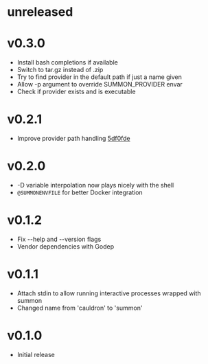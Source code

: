 # unreleased

# v0.3.0
* Install bash completions if available
* Switch to tar.gz instead of .zip
* Try to find provider in the default path if just a name given
* Allow -p argument to override SUMMON_PROVIDER envar
* Check if provider exists and is executable

# v0.2.1
* Improve provider path handling [5df0fde](https://github.com/conjurinc/summon/commit/5df0fdeb182884371ad647d0a9493a5e07d3e0e4)

# v0.2.0
* -D variable interpolation now plays nicely with the shell
* `@SUMMONENVFILE` for better Docker integration

# v0.1.2
* Fix --help and --version flags
* Vendor dependencies with Godep

# v0.1.1
* Attach stdin to allow running interactive processes wrapped with summon
* Changed name from 'cauldron' to 'summon'

# v0.1.0
* Initial release
